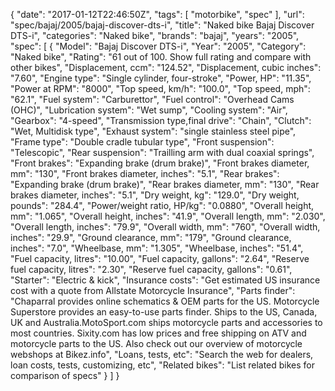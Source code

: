 {
    "date": "2017-01-12T22:46:50Z",
    "tags": [
        "motorbike",
        "spec"
    ],
    "url": "spec\/bajaj\/2005\/bajaj-discover-dts-i",
    "title": "Naked bike Bajaj Discover DTS-i",
    "categories": "Naked bike",
    "brands": "bajaj",
    "years": "2005",
    "spec": [
        {
            "Model": "Bajaj Discover DTS-i",
            "Year": "2005",
            "Category": "Naked bike",
            "Rating": "61 out of 100. Show full rating and compare with other bikes",
            "Displacement, ccm": "124.52",
            "Displacement, cubic inches": "7.60",
            "Engine type": "Single cylinder, four-stroke",
            "Power, HP": "11.35",
            "Power at RPM": "8000",
            "Top speed, km\/h": "100.0",
            "Top speed, mph": "62.1",
            "Fuel system": "Carburettor",
            "Fuel control": "Overhead Cams (OHC)",
            "Lubrication system": "Wet sump",
            "Cooling system": "Air",
            "Gearbox": "4-speed",
            "Transmission type,final drive": "Chain",
            "Clutch": "Wet, Multidisk type",
            "Exhaust system": "single stainless steel pipe",
            "Frame type": "Double cradle tubular type",
            "Front suspension": "Telescopic",
            "Rear suspension": "Trailling arm with dual coaxial springs",
            "Front brakes": "Expanding brake (drum brake)",
            "Front brakes diameter, mm": "130",
            "Front brakes diameter, inches": "5.1",
            "Rear brakes": "Expanding brake (drum brake)",
            "Rear brakes diameter, mm": "130",
            "Rear brakes diameter, inches": "5.1",
            "Dry weight, kg": "129.0",
            "Dry weight, pounds": "284.4",
            "Power\/weight ratio, HP\/kg": "0.0880",
            "Overall height, mm": "1.065",
            "Overall height, inches": "41.9",
            "Overall length, mm": "2.030",
            "Overall length, inches": "79.9",
            "Overall width, mm": "760",
            "Overall width, inches": "29.9",
            "Ground clearance, mm": "179",
            "Ground clearance, inches": "7.0",
            "Wheelbase, mm": "1.305",
            "Wheelbase, inches": "51.4",
            "Fuel capacity, litres": "10.00",
            "Fuel capacity, gallons": "2.64",
            "Reserve fuel capacity, litres": "2.30",
            "Reserve fuel capacity, gallons": "0.61",
            "Starter": "Electric & kick",
            "Insurance costs": "Get estimated US insurance cost with a quote from Allstate Motorcycle Insurance",
            "Parts finder": "Chaparral provides online schematics & OEM parts for the US.   Motorcycle Superstore provides an easy-to-use parts finder. Ships to the US, Canada, UK and Australia.MotoSport.com ships motorcycle parts and accessories to most countries.    Sixity.com has low prices and free shipping on ATV and motorcycle parts to the US. Also check out our overview of motorcycle webshops at Bikez.info",
            "Loans, tests, etc": "Search the web for dealers, loan costs, tests, customizing, etc",
            "Related bikes": "List related bikes for comparison of specs"
        }
    ]
}